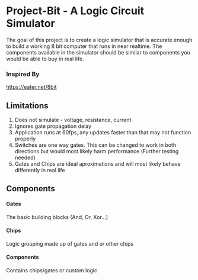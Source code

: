 # Project-Bit - A Logic Circuit Simulator

The goal of this project is to create a logic simulator that is accurate enough to build a working 8 bit computer that runs in near realtime. The components available in the simulator should be similar to components you would be able to buy in real life.

### Inspired By
https://eater.net/8bit

## Limitations
1. Does not simulate - voltage, resistance, current
2. Ignores gate propagation delay
3. Application runs at 60fps, any updates faster than that may not function properly
4. Switches are one way gates. This can be changed to work in both directions but would most likely harm performance 
(Further testing needed)
5. Gates and Chips are ideal aproximations and will most likely behave differently in real life

## Components
#### Gates
The basic building blocks (And, Or, Xor...)
#### Chips
Logic grouping made up of gates and or other chips
#### Components
Contains chips/gates or custom logic
